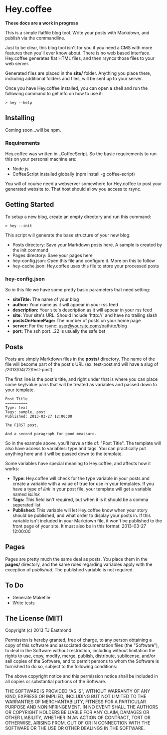 # Hey.coffee

**These docs are a work in progress**

This is a simple flatfile blog tool. Write your posts with Markdown, and publish via the commandline.

Just to be clear, this blog tool isn't for you if you need a CMS with more features then you'll ever know about. There is no web based interface. Hey.coffee generates flat HTML files, and then rsyncs those files to your web server.

Generated files are placed in the **site/** folder. Anything you place there, including additional folders and files, will be sent up to your server.

Once you have Hey.coffee installed, you can open a shell and run the following command to get info on how to use it:

	> hey --help

## Installing

Coming soon...will be npm.

### Requirements

Hey.coffee was written in...CoffeeScript. So the basic requirements to run this on your personal machine are:

- Node.js
- CoffeeScript installed globally (npm install -g coffee-script)

You will of course need a webserver somewhere for Hey.coffee to post your generated website to. That host should allow you access to rsync.

## Getting Started

To setup a new blog, create an empty directory and run this command:

	> hey --init

This script will generate the base structure of your new blog:

- Posts directory: Save your Markdown posts here. A sample is created by the init command
- Pages directory: Save your pages here
- hey-config.json: Open this file and configure it. More on this to follow
- hey-cache.json: Hey.coffee uses this file to store your processed posts

### hey-config.json

So in this file we have some pretty basic parameters that need setting:

- **siteTitle:** The name of your blog
- **author:** Your name as it will appear in your rss feed
- **description:** Your site's description as it will appear in your rss feed
- **site:** Your site's URL. Should include 'http://' and have no trailing slash
- **postsOnHomePage:** The number of posts on your home page
- **server:** For the rsync: user@yoursite.com:/path/to/blog
- **port:** The ssh port...22 is usually the safe bet


## Posts

Posts are simply Markdown files in the **posts/** directory. The name of the file will become part of the post's URL (ex: test-post.md will have a slug of /2013/04/22/test-post).

The first line is the post's title, and right under that is where you can place some key/value pairs that will be treated as variables and passed down to your template.

	Post Title
	==========
	Type: text
	Tags: sample, post
	Published: 2013-03-27 12:00:00

	The FIRST post.

	And a second paragraph for good meassure.

So in the example above, you'll have a title of: "Post Title". The template will also have access to variables: type and tags. You can practically put anything here and it will be passed down to the template.

Some variables have special meaning to Hey.coffee, and affects how it works:

- **Type:**  Hey.coffee will check for the type variable in your posts and create a variable with a value of true for use in your templates. If you have a type of *link* in your post file, your template will get a variable named *isLink*
- **Tags:** This field isn't required, but when it is it should be a comma seperated list
- **Published:** This variable will let Hey.coffee know when your story should be published, and what order to display your posts in. If this variable isn't included in your Markdown file, it won't be published to the front page of your site. It must also be in this format: 2013-03-27 12:00:00

## Pages

Pages are pretty much the same deal as posts. You place them in the **pages/** directory, and the same rules regarding variables apply with the exception of *published*. The published variable is not required.

## To Do

- Generate Makefile
- Write tests

## The License (MIT)
Copyright (c) 2013 TJ Eastmond

Permission is hereby granted, free of charge, to any person obtaining a copy of this software and associated documentation files (the "Software"), to deal in the Software without restriction, including without limitation the rights to use, copy, modify, merge, publish, distribute, sublicense, and/or sell copies of the Software, and to permit persons to whom the Software is furnished to do so, subject to the following conditions:

The above copyright notice and this permission notice shall be included in all copies or substantial portions of the Software.

THE SOFTWARE IS PROVIDED "AS IS", WITHOUT WARRANTY OF ANY KIND, EXPRESS OR IMPLIED, INCLUDING BUT NOT LIMITED TO THE WARRANTIES OF MERCHANTABILITY, FITNESS FOR A PARTICULAR PURPOSE AND NONINFRINGEMENT. IN NO EVENT SHALL THE AUTHORS OR COPYRIGHT HOLDERS BE LIABLE FOR ANY CLAIM, DAMAGES OR OTHER LIABILITY, WHETHER IN AN ACTION OF CONTRACT, TORT OR OTHERWISE, ARISING FROM, OUT OF OR IN CONNECTION WITH THE SOFTWARE OR THE USE OR OTHER DEALINGS IN THE SOFTWARE.